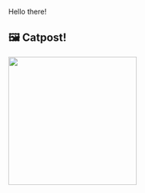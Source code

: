 Hello there!



## 🖼️ Catpost!

<sub>
    <img src="https://cdn2.thecatapi.com/images/bi4.png" height="256">
</sub>

